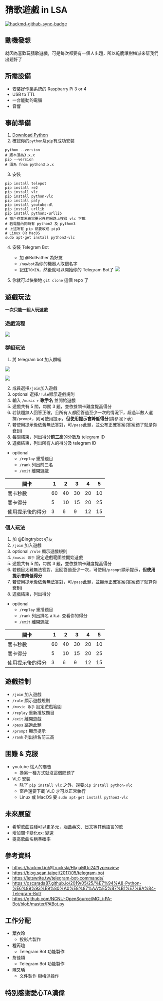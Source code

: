 # 猜歌遊戲 in LSA

[![hackmd-github-sync-badge](https://hackmd.io/ktRec9XuQniTA3w9MsG5xw/badge)](https://hackmd.io/ktRec9XuQniTA3w9MsG5xw)

## 動機發想
就因為喜歡玩猜歌遊戲，可是每次都要有一個人出題，所以乾脆讓樹梅派來幫我們出題好了

## 所需設備
- 安裝好作業系統的 Raspbarry Pi 3 or 4
- USB to TTL
- 一台能動的電腦
- 音響


## 事前準備
1. [Download Python](https://www.python.org/downloads/)
2. 確認你的`python`及`pip`有成功安裝
```shell=
python --version
# 版本須為3.x.x
pip --version
# 須為 from python3.x.x
```

3. 安裝
```shell=
pip install telepot
pip install re2
pip install vlc
pip install python-vlc
pip install pafy
pip install youtube-dl
pip install urllib
pip install python3-urllib
# 窗戶作業系統需要另外在網路上搜尋 vlc 下載
# 若電腦內同時有 python2 及 python3
# 上述所有 pip 都要改成 pip3
# Linux OR MacOS
sudo apt-get install python3-vlc
```

4. 安裝 Telegram Bot
    - 加 @BotFather 為好友
    - `/newbot`為你的機器人取個名字
    - 記住`TOKEN`，然後就可以開始你的 Telegram Bot了
    ![](https://i.imgur.com/sXXNTTh.jpg )
    
5. 你就可以快樂地 `git clone` 這個 repo 了



## 遊戲玩法
**一次只能一組人玩遊戲**
### 遊戲流程
![](https://i.imgur.com/GO0LXcU.png)

### 群組玩法
1. 將 telegram bot 加入群組

![](https://i.imgur.com/uh6nNzX.jpg )

![](https://i.imgur.com/2eSRi4d.jpg )

2. 成員選擇`/join`加入遊戲
3. optional 選擇`/rule`顯示遊戲規則
4. 輸入 `/music` + **歌手名** 並開始遊戲
5. 遊戲共有 5 關，每關 3 題，並依據關卡難度提高得分
6. 若該題無人回答正確，且所有人都回答過至少一次的情況下，超過半數人選擇`/prompt`，則可使用提示，**但使用提示會降低得分**(請參照下表)
7. 若使用提示後依舊無法答對，可`/pass`此題，並公布正確答案(答案錯了就是你衰到)
8. 每關結束，列出得分**前三高**的分數及 telegram ID
9. 遊戲結束，列出所有人的得分及 telegram ID
- optional
    - `/replay` 重播題目
    - `/rank` 列出前三名
    - `/exit` 離開遊戲

|關卡| 1| 2| 3| 4|5|
| -------- | -------- | -------- |--------|---------|-------|
| 關卡秒數 | 60 | 40 |   30 |  20 | 10|
| 關卡得分  | 5 | 10 |  15|   20|  25|
| 使用提示後的得分 |  3 |  6 |  9| 12 |15| 

### 個人玩法
1. 加 @Bingtrybot 好友
2. `/join` 加入遊戲
3. optional `/rule` 顯示遊戲規則
4. `/music 歌手` 設定遊戲範圍並開始遊戲
5. 遊戲共有 5 關，每關 3 題，並依據關卡難度提高得分
6. 若題目太難無法答對，且回答過至少一次，可使用`/prompt`顯示提示，**但使用提示會降低得分**
7. 若使用提示後依舊無法答對，可`/pass`此題，並顯示正確答案(答案錯了就算你衰到)
8. 遊戲結束，列出得分
- optional
    - `/replay` 重播題目
    - `/rank` 列出排名 a.k.a. 查看你的得分
    - `/exit` 離開遊戲

|關卡| 1| 2| 3| 4|5|
| -------- | -------- | -------- |--------|---------|-------|
| 關卡秒數 | 60 | 40 |   30 |  20 | 10|
| 關卡得分  | 5 | 10 |  15|   20|  25|
| 使用提示後的得分 |  3 |  6 |  9| 12 |15|

## 遊戲控制
- `/join` 加入遊戲
- `/rule` 顯示遊戲規則
- `/music 歌手` 設定遊戲範圍
- `/replay` 重新播放題目
- `/exit` 離開遊戲
- `/pass` 跳過此題
- `/prompt` 顯示提示
- `/rank` 列出排名前三高

## 困難 & 克服
- youtube 惱人的廣告
    - 換另一種方式就沒這個問題了
- VLC 安裝
    - 除了 `pip install vlc` 之外，還要`pip install python-vlc`
    - 窗戶還要下載 VLC 才可以正常執行
    - Linux 或 MacOS 要 `sudo apt-get install python3-vlc`


## 未來展望
- 希望歌曲語種可以更多元，涵蓋英文、日文等其他語言的歌
- 增加關卡變化ex: 變速
- 提高歌曲名稱準確率

## 參考資料
- https://hackmd.io/@truckski/HkgaMUc24?type=view
- https://blog.sean.taipei/2017/05/telegram-bot
- https://letswrite.tw/telegram-bot-commands/
- https://oscarada87.github.io/2019/05/25/%E7%94%A8-Python-%E6%89%93%E9%80%A0%E8%87%AA%E5%B7%B1%E7%9A%84-Telegram-Bot/
- https://github.com/NCNU-OpenSource/MOLi-PA-Bot/blob/master/PABot.py

## 工作分配
- 葉衣玲
    - 投影片製作
- 程芮瑄
    - Telegram Bot 功能製作
- 詹佳穎
    - Telegram Bot 功能製作
- 陳又瑀
    - 文件製作 樹梅派操作

## 特別感謝愛心TA漢偉
